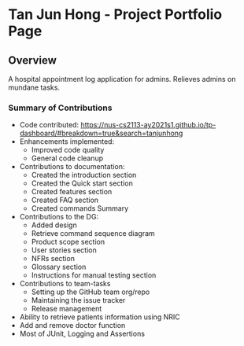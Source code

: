 # Tan Jun Hong - Project Portfolio Page

## Overview
A hospital appointment log application for admins. Relieves admins on mundane tasks.

### Summary of Contributions
* Code contributed: https://nus-cs2113-ay2021s1.github.io/tp-dashboard/#breakdown=true&search=tanjunhong
* Enhancements implemented: 
  * Improved code quality
  * General code cleanup
* Contributions to documentation: 
  * Created the introduction section
  * Created the Quick start section
  * Created features section
  * Created FAQ section 
  * Created commands Summary
* Contributions to the DG:
  * Added design
  * Retrieve command sequence diagram
  * Product scope section
  * User stories section
  * NFRs section
  * Glossary section
  * Instructions for manual testing section
* Contributions to team-tasks
  * Setting up the GitHub team org/repo
  * Maintaining the issue tracker
  * Release management
* Ability to retrieve patients information using NRIC
* Add and remove doctor function
* Most of JUnit, Logging and Assertions
